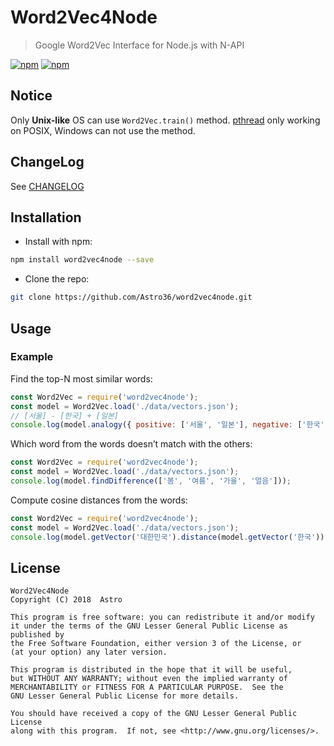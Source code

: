 # Word2Vec4Node

> Google Word2Vec Interface for Node.js with N-API

[![npm](https://img.shields.io/npm/v/word2vec4node.svg?style=flat-square)](https://www.npmjs.com/package/word2vec4node) [![npm](https://img.shields.io/npm/dt/word2vec4node.svg?style=flat-square)](https://www.npmjs.com/package/word2vec4node)

## Notice

Only **Unix-like** OS can use `Word2Vec.train()` method. [pthread](https://en.wikipedia.org/wiki/POSIX_Threads) only working on POSIX, Windows can not use the method.

## ChangeLog

See [CHANGELOG](./CHANGELOG.md)

## Installation

- Install with npm:

```bash
npm install word2vec4node --save
```

- Clone the repo:

```bash
git clone https://github.com/Astro36/word2vec4node.git
```

## Usage

### Example

Find the top-N most similar words:

```javascript
const Word2Vec = require('word2vec4node');
const model = Word2Vec.load('./data/vectors.json');
// [서울] - [한국] + [일본]
console.log(model.analogy({ positive: ['서울', '일본'], negative: ['한국'] }, 5));
```

Which word from the words doesn’t match with the others:

```javascript
const Word2Vec = require('word2vec4node');
const model = Word2Vec.load('./data/vectors.json');
console.log(model.findDifference(['봄', '여름', '가을', '얼음']));
```

Compute cosine distances from the words:

```javascript
const Word2Vec = require('word2vec4node');
const model = Word2Vec.load('./data/vectors.json');
console.log(model.getVector('대한민국').distance(model.getVector('한국')));
```

## License

```text
Word2Vec4Node
Copyright (C) 2018  Astro

This program is free software: you can redistribute it and/or modify
it under the terms of the GNU Lesser General Public License as published by
the Free Software Foundation, either version 3 of the License, or
(at your option) any later version.

This program is distributed in the hope that it will be useful,
but WITHOUT ANY WARRANTY; without even the implied warranty of
MERCHANTABILITY or FITNESS FOR A PARTICULAR PURPOSE.  See the
GNU Lesser General Public License for more details.

You should have received a copy of the GNU Lesser General Public License
along with this program.  If not, see <http://www.gnu.org/licenses/>.
```